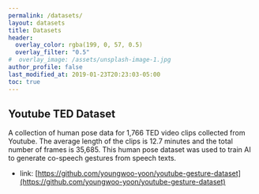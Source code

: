 ```yaml
---
permalink: /datasets/
layout: datasets
title: Datasets
header:
  overlay_color: rgba(199, 0, 57, 0.5)
  overlay_filter: "0.5"
#  overlay_image: /assets/unsplash-image-1.jpg
author_profile: false
last_modified_at: 2019-01-23T20:23:03-05:00
toc: true
---
```


## Youtube TED Dataset
A collection of human pose data for 1,766 TED video clips collected from Youtube. The average length of the clips is 12.7 minutes and the total number of frames is 35,685. This human pose dataset was used to train AI to generate co-speech gestures from speech texts.
* link: [https://github.com/youngwoo-yoon/youtube-gesture-dataset](https://github.com/youngwoo-yoon/youtube-gesture-dataset)